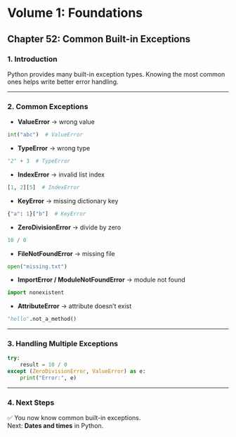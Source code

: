 # Volume 1: Foundations
## Chapter 52: Common Built-in Exceptions

### 1. Introduction
Python provides many built-in exception types. Knowing the most common ones helps write better error handling.

---

### 2. Common Exceptions
- **ValueError** → wrong value
```python
int("abc")  # ValueError
```

- **TypeError** → wrong type
```python
"2" + 3  # TypeError
```

- **IndexError** → invalid list index
```python
[1, 2][5]  # IndexError
```

- **KeyError** → missing dictionary key
```python
{"a": 1}["b"]  # KeyError
```

- **ZeroDivisionError** → divide by zero
```python
10 / 0
```

- **FileNotFoundError** → missing file
```python
open("missing.txt")
```

- **ImportError / ModuleNotFoundError** → module not found
```python
import nonexistent
```

- **AttributeError** → attribute doesn’t exist
```python
"hello".not_a_method()
```

---

### 3. Handling Multiple Exceptions
```python
try:
    result = 10 / 0
except (ZeroDivisionError, ValueError) as e:
    print("Error:", e)
```

---

### 4. Next Steps
✅ You now know common built-in exceptions.  
Next: **Dates and times** in Python.

